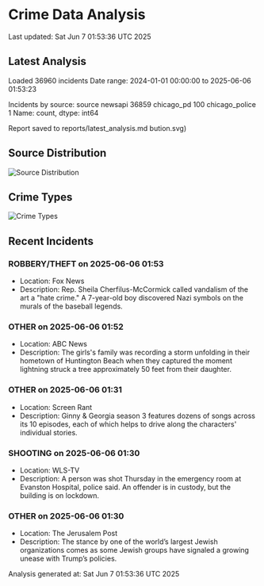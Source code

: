 # Crime Data Analysis
Last updated: Sat Jun  7 01:53:36 UTC 2025

## Latest Analysis

Loaded 36960 incidents
Date range: 2024-01-01 00:00:00 to 2025-06-06 01:53:23

Incidents by source:
source
newsapi           36859
chicago_pd          100
chicago_police        1
Name: count, dtype: int64

Report saved to reports/latest_analysis.md
bution.svg)

## Source Distribution
![Source Distribution](images/source_distribution.svg)

## Crime Types
![Crime Types](images/crime_types.svg)

## Recent Incidents

### ROBBERY/THEFT on 2025-06-06 01:53
- Location: Fox News
- Description: Rep. Sheila Cherfilus-McCormick called vandalism of the art a "hate crime." A 7-year-old boy discovered Nazi symbols on the murals of the baseball legends.


### OTHER on 2025-06-06 01:52
- Location: ABC News
- Description: The girls's family was recording a storm unfolding in their hometown of Huntington Beach when they captured the moment lightning struck a tree approximately 50 feet from their daughter.


### OTHER on 2025-06-06 01:31
- Location: Screen Rant
- Description: Ginny & Georgia season 3 features dozens of songs across its 10 episodes, each of which helps to drive along the characters' individual stories.


### SHOOTING on 2025-06-06 01:30
- Location: WLS-TV
- Description: A person was shot Thursday in the emergency room at Evanston Hospital, police said. An offender is in custody, but the building is on lockdown.


### OTHER on 2025-06-06 01:30
- Location: The Jerusalem Post
- Description: The stance by one of the world’s largest Jewish organizations comes as some Jewish groups have signaled a growing unease with Trump’s policies.

Analysis generated at: Sat Jun  7 01:53:36 UTC 2025
